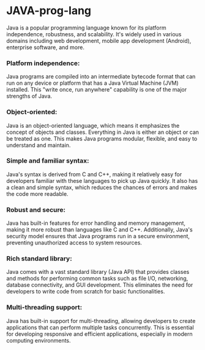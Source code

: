 # JAVA-prog-lang
Java is a popular programming language known for its platform independence, robustness, and scalability. It's widely used in various domains including web development, mobile app development (Android), enterprise software, and more.
### Platform independence: 
Java programs are compiled into an intermediate bytecode format that can run on any device or platform that has a Java Virtual Machine (JVM) installed. This "write once, run anywhere" capability is one of the major strengths of Java.
### Object-oriented: 
Java is an object-oriented language, which means it emphasizes the concept of objects and classes. Everything in Java is either an object or can be treated as one. This makes Java programs modular, flexible, and easy to understand and maintain.
### Simple and familiar syntax: 
Java's syntax is derived from C and C++, making it relatively easy for developers familiar with these languages to pick up Java quickly. It also has a clean and simple syntax, which reduces the chances of errors and makes the code more readable.
### Robust and secure: 
Java has built-in features for error handling and memory management, making it more robust than languages like C and C++. Additionally, Java's security model ensures that Java programs run in a secure environment, preventing unauthorized access to system resources.
### Rich standard library: 
Java comes with a vast standard library (Java API) that provides classes and methods for performing common tasks such as file I/O, networking, database connectivity, and GUI development. This eliminates the need for developers to write code from scratch for basic functionalities.
### Multi-threading support: 
Java has built-in support for multi-threading, allowing developers to create applications that can perform multiple tasks concurrently. This is essential for developing responsive and efficient applications, especially in modern computing environments.
